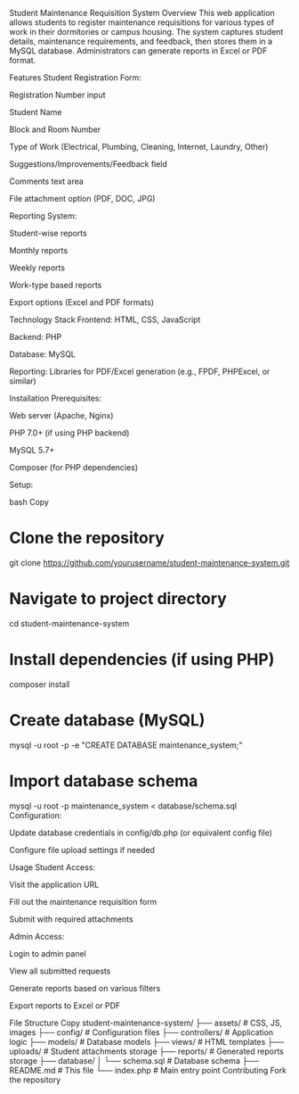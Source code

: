 Student Maintenance Requisition System
Overview
This web application allows students to register maintenance requisitions for various types of work in their dormitories or campus housing. The system captures student details, maintenance requirements, and feedback, then stores them in a MySQL database. Administrators can generate reports in Excel or PDF format.

Features
Student Registration Form:

Registration Number input

Student Name

Block and Room Number

Type of Work (Electrical, Plumbing, Cleaning, Internet, Laundry, Other)

Suggestions/Improvements/Feedback field

Comments text area

File attachment option (PDF, DOC, JPG)

Reporting System:

Student-wise reports

Monthly reports

Weekly reports

Work-type based reports

Export options (Excel and PDF formats)

Technology Stack
Frontend: HTML, CSS, JavaScript 

Backend: PHP 

Database: MySQL

Reporting: Libraries for PDF/Excel generation (e.g., FPDF, PHPExcel, or similar)

Installation
Prerequisites:

Web server (Apache, Nginx)

PHP 7.0+ (if using PHP backend)

MySQL 5.7+

Composer (for PHP dependencies)

Setup:

bash
Copy
# Clone the repository
git clone https://github.com/yourusername/student-maintenance-system.git

# Navigate to project directory
cd student-maintenance-system

# Install dependencies (if using PHP)
composer install

# Create database (MySQL)
mysql -u root -p -e "CREATE DATABASE maintenance_system;"

# Import database schema
mysql -u root -p maintenance_system < database/schema.sql
Configuration:

Update database credentials in config/db.php (or equivalent config file)

Configure file upload settings if needed

Usage
Student Access:

Visit the application URL

Fill out the maintenance requisition form

Submit with required attachments

Admin Access:

Login to admin panel

View all submitted requests

Generate reports based on various filters

Export reports to Excel or PDF

File Structure
Copy
student-maintenance-system/
├── assets/               # CSS, JS, images
├── config/              # Configuration files
├── controllers/         # Application logic
├── models/              # Database models
├── views/               # HTML templates
├── uploads/             # Student attachments storage
├── reports/             # Generated reports storage
├── database/
│   └── schema.sql       # Database schema
├── README.md            # This file
└── index.php            # Main entry point
Contributing
Fork the repository

